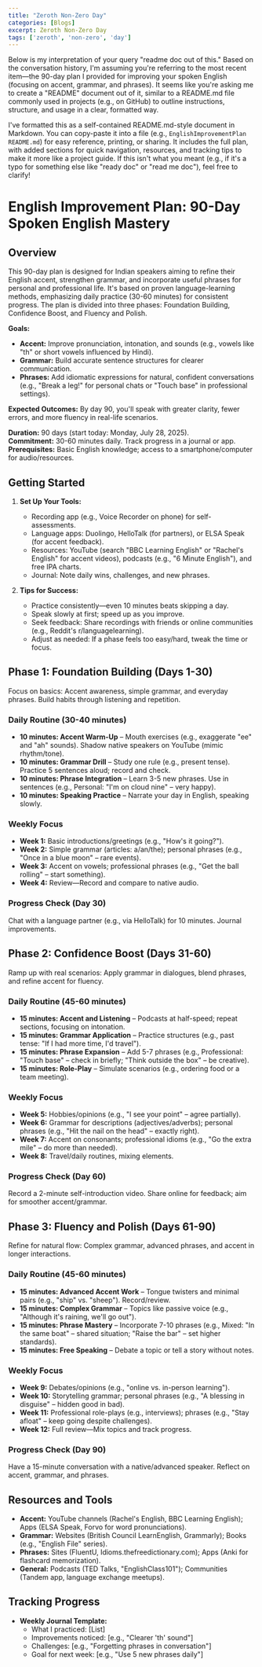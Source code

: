 ```yaml
---
title: "Zeroth Non-Zero Day"
categories: [Blogs]
excerpt: Zeroth Non-Zero Day
tags: ['zeroth', 'non-zero', 'day']
---
```


Below is my interpretation of your query "readme doc out of this." Based on the conversation history, I'm assuming you're referring to the most recent item—the 90-day plan I provided for improving your spoken English (focusing on accent, grammar, and phrases). It seems like you're asking me to create a "README" document out of it, similar to a README.md file commonly used in projects (e.g., on GitHub) to outline instructions, structure, and usage in a clear, formatted way.

I've formatted this as a self-contained README.md-style document in Markdown. You can copy-paste it into a file (e.g., `EnglishImprovementPlan README.md`) for easy reference, printing, or sharing. It includes the full plan, with added sections for quick navigation, resources, and tracking tips to make it more like a project guide. If this isn't what you meant (e.g., if it's a typo for something else like "ready doc" or "read me doc"), feel free to clarify!

# English Improvement Plan: 90-Day Spoken English Mastery

## Overview
This 90-day plan is designed for Indian speakers aiming to refine their English accent, strengthen grammar, and incorporate useful phrases for personal and professional life. It's based on proven language-learning methods, emphasizing daily practice (30-60 minutes) for consistent progress. The plan is divided into three phases: Foundation Building, Confidence Boost, and Fluency and Polish.

**Goals:**
- **Accent:** Improve pronunciation, intonation, and sounds (e.g., vowels like "th" or short vowels influenced by Hindi).
- **Grammar:** Build accurate sentence structures for clearer communication.
- **Phrases:** Add idiomatic expressions for natural, confident conversations (e.g., "Break a leg!" for personal chats or "Touch base" in professional settings).

**Expected Outcomes:** By day 90, you'll speak with greater clarity, fewer errors, and more fluency in real-life scenarios.

**Duration:** 90 days (start today: Monday, July 28, 2025).  
**Commitment:** 30-60 minutes daily. Track progress in a journal or app.  
**Prerequisites:** Basic English knowledge; access to a smartphone/computer for audio/resources.

## Getting Started
1. **Set Up Your Tools:**
   - Recording app (e.g., Voice Recorder on phone) for self-assessments.
   - Language apps: Duolingo, HelloTalk (for partners), or ELSA Speak (for accent feedback).
   - Resources: YouTube (search "BBC Learning English" or "Rachel's English" for accent videos), podcasts (e.g., "6 Minute English"), and free IPA charts.
   - Journal: Note daily wins, challenges, and new phrases.

2. **Tips for Success:**
   - Practice consistently—even 10 minutes beats skipping a day.
   - Speak slowly at first; speed up as you improve.
   - Seek feedback: Share recordings with friends or online communities (e.g., Reddit's r/languagelearning).
   - Adjust as needed: If a phase feels too easy/hard, tweak the time or focus.

## Phase 1: Foundation Building (Days 1-30)
Focus on basics: Accent awareness, simple grammar, and everyday phrases. Build habits through listening and repetition.

### Daily Routine (30-40 minutes)
- **10 minutes: Accent Warm-Up** – Mouth exercises (e.g., exaggerate "ee" and "ah" sounds). Shadow native speakers on YouTube (mimic rhythm/tone).
- **10 minutes: Grammar Drill** – Study one rule (e.g., present tense). Practice 5 sentences aloud; record and check.
- **10 minutes: Phrase Integration** – Learn 3-5 new phrases. Use in sentences (e.g., Personal: "I'm on cloud nine" – very happy).
- **10 minutes: Speaking Practice** – Narrate your day in English, speaking slowly.

### Weekly Focus
- **Week 1:** Basic introductions/greetings (e.g., "How's it going?").
- **Week 2:** Simple grammar (articles: a/an/the); personal phrases (e.g., "Once in a blue moon" – rare events).
- **Week 3:** Accent on vowels; professional phrases (e.g., "Get the ball rolling" – start something).
- **Week 4:** Review—Record and compare to native audio.

### Progress Check (Day 30)
Chat with a language partner (e.g., via HelloTalk) for 10 minutes. Journal improvements.

## Phase 2: Confidence Boost (Days 31-60)
Ramp up with real scenarios: Apply grammar in dialogues, blend phrases, and refine accent for fluency.

### Daily Routine (45-60 minutes)
- **15 minutes: Accent and Listening** – Podcasts at half-speed; repeat sections, focusing on intonation.
- **15 minutes: Grammar Application** – Practice structures (e.g., past tense: "If I had more time, I'd travel").
- **15 minutes: Phrase Expansion** – Add 5-7 phrases (e.g., Professional: "Touch base" – check in briefly; "Think outside the box" – be creative).
- **15 minutes: Role-Play** – Simulate scenarios (e.g., ordering food or a team meeting).

### Weekly Focus
- **Week 5:** Hobbies/opinions (e.g., "I see your point" – agree partially).
- **Week 6:** Grammar for descriptions (adjectives/adverbs); personal phrases (e.g., "Hit the nail on the head" – exactly right).
- **Week 7:** Accent on consonants; professional idioms (e.g., "Go the extra mile" – do more than needed).
- **Week 8:** Travel/daily routines, mixing elements.

### Progress Check (Day 60)
Record a 2-minute self-introduction video. Share online for feedback; aim for smoother accent/grammar.

## Phase 3: Fluency and Polish (Days 61-90)
Refine for natural flow: Complex grammar, advanced phrases, and accent in longer interactions.

### Daily Routine (45-60 minutes)
- **15 minutes: Advanced Accent Work** – Tongue twisters and minimal pairs (e.g., "ship" vs. "sheep"). Record/review.
- **15 minutes: Complex Grammar** – Topics like passive voice (e.g., "Although it's raining, we'll go out").
- **15 minutes: Phrase Mastery** – Incorporate 7-10 phrases (e.g., Mixed: "In the same boat" – shared situation; "Raise the bar" – set higher standards).
- **15 minutes: Free Speaking** – Debate a topic or tell a story without notes.

### Weekly Focus
- **Week 9:** Debates/opinions (e.g., "online vs. in-person learning").
- **Week 10:** Storytelling grammar; personal phrases (e.g., "A blessing in disguise" – hidden good in bad).
- **Week 11:** Professional role-plays (e.g., interviews); phrases (e.g., "Stay afloat" – keep going despite challenges).
- **Week 12:** Full review—Mix topics and track progress.

### Progress Check (Day 90)
Have a 15-minute conversation with a native/advanced speaker. Reflect on accent, grammar, and phrases.

## Resources and Tools
- **Accent:** YouTube channels (Rachel's English, BBC Learning English); Apps (ELSA Speak, Forvo for word pronunciations).
- **Grammar:** Websites (British Council LearnEnglish, Grammarly); Books (e.g., "English File" series).
- **Phrases:** Sites (FluentU, Idioms.thefreedictionary.com); Apps (Anki for flashcard memorization).
- **General:** Podcasts (TED Talks, "EnglishClass101"); Communities (Tandem app, language exchange meetups).

## Tracking Progress
- **Weekly Journal Template:**
  - What I practiced: [List]
  - Improvements noticed: [e.g., "Clearer 'th' sound"]
  - Challenges: [e.g., "Forgetting phrases in conversation"]
  - Goal for next week: [e.g., "Use 5 new phrases daily"]